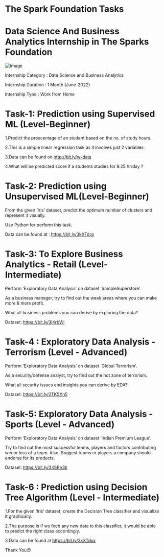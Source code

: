 # The Spark Foundation Tasks
# Data Science And Business Analytics Internship in The Sparks Foundation
![image](https://user-images.githubusercontent.com/78083811/167265215-399496a2-9ec5-403e-b08e-312725164e19.png)

                                                                  
Internship Category : Data Science and Business Analytics

Internship Duration : 1 Month (June-2022)

Internship Type : Work from Home


# Task-1: Prediction using Supervised ML (Level-Beginner)
1.Predict the prescentage of an student based on the no. of study hours.

2.This is a simple linear regression task as it involves just 2 variables.

3.Data can be found on http://bit.ly/w-data

4.What will be predicted score if a students studies for 9.25 hr/day ?


# Task-2: Prediction using Unsupervised ML(Level-Beginner)
From the given ‘Iris’ dataset, predict the optimum number of clusters and represent it visually.

Use Python for perform this task.

Data can be found at : https://bit.ly/3kXTdox


# Task-3: To Explore Business Analytics - Retail (Level- Intermediate)
Perform ‘Exploratory Data Analysis’ on dataset ‘SampleSuperstore’.

As a business manager, try to find out the weak areas where you can make more & more profit.

What all business problems you can derive by exploring the data?

Dataset: https://bit.ly/3i4rbWl


# Task-4 : Exploratory Data Analysis - Terrorism (Level - Advanced)
Perform ‘Exploratory Data Analysis’ on dataset ‘Global Terrorism’.

As a security/defense analyst, try to find out the hot zone of terrorism.

What all security issues and insights you can derive by EDA?

Dataset: https://bit.ly/2TK5Xn5


# Task-5: Exploratory Data Analysis - Sports (Level - Advanced)
Perform ‘Exploratory Data Analysis’ on dataset ‘Indian Premium League’.

Try to find out the most successful teams, players and factors contributing win or loss of a team. Also, Suggest teams or players a company should endorse for its products.

Dataset:  https://bit.ly/34SRn3b


# Task-6 : Prediction using Decision Tree Algorithm (Level - Intermediate)
1.For the given ‘Iris’ dataset, create the Decision Tree classifier and visualize it graphically.

2.The purpose is if we feed any new data to this classifier, it would be able to predict the right class accordingly.

3.Data can be found at https://bit.ly/3kXTdox

Thank You😊
